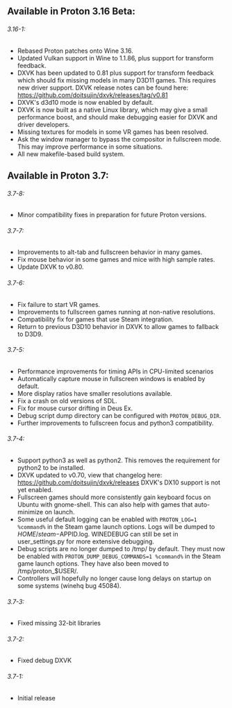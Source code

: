 ## Available in Proton 3.16 Beta:
###### 3.16-1:
- Rebased Proton patches onto Wine 3.16.
- Updated Vulkan support in Wine to 1.1.86, plus support for transform feedback.
- DXVK has been updated to 0.81 plus support for transform feedback which should fix missing models in many D3D11 games. This requires new driver support. DXVK release notes can be found here: https://github.com/doitsujin/dxvk/releases/tag/v0.81
- DXVK's d3d10 mode is now enabled by default.
- DXVK is now built as a native Linux library, which may give a small performance boost, and should make debugging easier for DXVK and driver developers.
- Missing textures for models in some VR games has been resolved.
- Ask the window manager to bypass the compositor in fullscreen mode. This may improve performance in some situations.
- All new makefile-based build system.
## Available in Proton 3.7:
###### 3.7-8:
- Minor compatibility fixes in preparation for future Proton versions.
###### 3.7-7:
- Improvements to alt-tab and fullscreen behavior in many games.
- Fix mouse behavior in some games and mice with high sample rates.
- Update DXVK to v0.80.
###### 3.7-6:
- Fix failure to start VR games.
- Improvements to fullscreen games running at non-native resolutions.
- Compatibility fix for games that use Steam integration.
- Return to previous D3D10 behavior in DXVK to allow games to fallback to D3D9.
###### 3.7-5:
- Performance improvements for timing APIs in CPU-limited scenarios
- Automatically capture mouse in fullscreen windows is enabled by default.
- More display ratios have smaller resolutions available.
- Fix a crash on old versions of SDL.
- Fix for mouse cursor drifting in Deus Ex.
- Debug script dump directory can be configured with `PROTON_DEBUG_DIR`.
- Further improvements to fullscreen focus and python3 compatibility.
###### 3.7-4:
- Support python3 as well as python2. This removes the requirement for python2 to be installed.
- DXVK updated to v0.70, view that changelog here: https://github.com/doitsujin/dxvk/releases DXVK's DX10 support is not yet enabled.
- Fullscreen games should more consistently gain keyboard focus on Ubuntu with gnome-shell. This can also help with games that auto-minimize on launch.
- Some useful default logging can be enabled with `PROTON_LOG=1 %command%` in the Steam game launch options. Logs will be dumped to $HOME/steam-$APPID.log. WINEDEBUG can still be set in user_settings.py for more extensive debugging.
- Debug scripts are no longer dumped to /tmp/ by default. They must now be enabled with `PROTON_DUMP_DEBUG_COMMANDS=1 %command%` in the Steam game launch options. They have also been moved to /tmp/proton_$USER/.
- Controllers will hopefully no longer cause long delays on startup on some systems (winehq bug 45084).
###### 3.7-3:
 - Fixed missing 32-bit libraries
###### 3.7-2:
 - Fixed debug DXVK
###### 3.7-1:
 - Initial release
